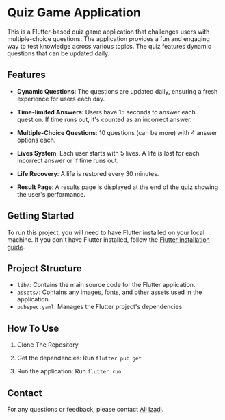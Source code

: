 # Quiz Game Application

This is a Flutter-based quiz game application that challenges users with multiple-choice questions. The application provides a fun and engaging way to test knowledge across various topics. The quiz features dynamic questions that can be updated daily.

## Features

- **Dynamic Questions**: The questions are updated daily, ensuring a fresh experience for users each day.
  
- **Time-limited Answers**: Users have 15 seconds to answer each question. If time runs out, it's counted as an incorrect answer.

- **Multiple-Choice Questions**: 10 questions (can be more) with 4 answer options each.

- **Lives System**: Each user starts with 5 lives. A life is lost for each incorrect answer or if time runs out.

- **Life Recovery**: A life is restored every 30 minutes.

- **Result Page**: A results page is displayed at the end of the quiz showing the user's performance.

## Getting Started

To run this project, you will need to have Flutter installed on your local machine. If you don't have Flutter installed, follow the [Flutter installation guide](https://flutter.dev/docs/get-started/install).

## Project Structure

- `lib/`: Contains the main source code for the Flutter application.
- `assets/`: Contains any images, fonts, and other assets used in the application.
- `pubspec.yaml`: Manages the Flutter project's dependencies.

## How To Use

1. Clone The Repository

2. Get the dependencies: Run `flutter pub get`

3. Run the application: Run `flutter run`

## Contact

For any questions or feedback, please contact [Ali Izadi](mailto:ali.izadi.ce@gmail.com).

